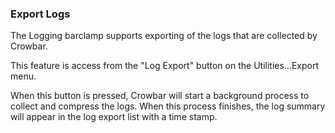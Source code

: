 ### Export Logs 

The Logging barclamp supports exporting of the logs that are collected by Crowbar.

This feature is access from the "Log Export" button on the Utilities...Export menu.

When this button is pressed, Crowbar will start a background process to collect and compress the logs.  When this process finishes, the log summary will appear in the log export list with a time stamp.
